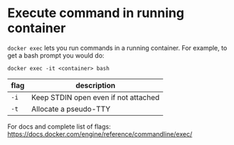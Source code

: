 # Execute command in running container

`docker exec` lets you run commands in a running container. For example, to get a bash prompt you would do:

`docker exec -it <container> bash`

|flag|description|
|---|---|
|`-i`|Keep STDIN open even if not attached|
|`-t`|Allocate a pseudo-TTY|

For docs and complete list of flags: https://docs.docker.com/engine/reference/commandline/exec/